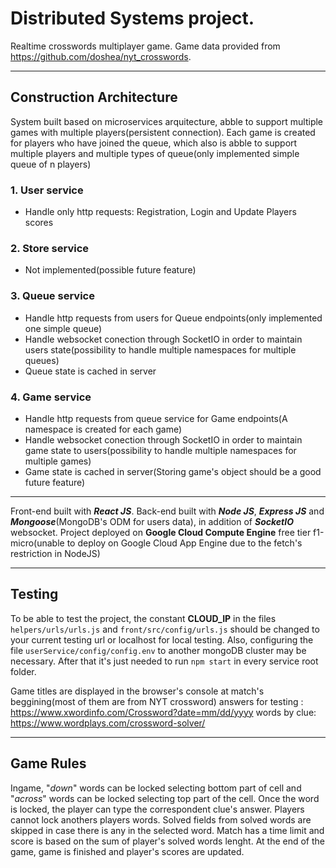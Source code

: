 # Distributed Systems project.

Realtime crosswords multiplayer game.
Game data provided from https://github.com/doshea/nyt_crosswords.

__________________________________________________________________________________________________________________________________________________________________________
## Construction Architecture

System built based on microservices arquitecture, abble to support multiple games with multiple players(persistent connection).
Each game is created for players who have joined the queue, which also is abble to support multiple players and multiple types of queue(only implemented simple queue of n players)

### 1. User service
  - Handle only http requests: Registration, Login and Update Players scores
  
### 2. Store service
  - Not implemented(possible future feature)
  
### 3. Queue service
  - Handle http requests from users for Queue endpoints(only implemented one simple queue)
  - Handle websocket conection through SocketIO in order to maintain users state(possibility to handle multiple namespaces for multiple queues)
  - Queue state is cached in server
  
### 4. Game service
  - Handle http requests from queue service for Game endpoints(A namespace is created for each game)
  - Handle websocket conection through SocketIO in order to maintain game state to users(possibility to handle multiple namespaces for multiple games)
  - Game state is cached in server(Storing game's object should be a good future feature)
  
__________________________________________________________________________________________________________________________________________________________________________
Front-end built with ***React JS***.
Back-end built with ***Node JS***, ***Express JS*** and ***Mongoose***(MongoDB's ODM for users data), in addition of ***SocketIO*** websocket.
Project deployed on **Google Cloud Compute Engine** free tier f1-micro(unable to deploy on Google Cloud App Engine due to the fetch's restriction in NodeJS)


__________________________________________________________________________________________________________________________________________________________________________
## Testing
  To be able to test the project, the constant **CLOUD_IP** in the files `helpers/urls/urls.js` and `front/src/config/urls.js` should be changed to your current testing url or localhost for local testing. Also, configuring the file `userService/config/config.env` to another mongoDB cluster may be necessary.
  After that it's just needed to run `npm start` in every service root folder. 
  
Game titles are displayed in the browser's console at match's beggining(most of them are from NYT crossword)
answers for testing : https://www.xwordinfo.com/Crossword?date=mm/dd/yyyy
words by clue: https://www.wordplays.com/crossword-solver/
__________________________________________________________________________________________________________________________________________________________________________
## Game Rules
Ingame, "*down*" words can be locked selecting bottom part of cell and "*across*" words can be locked selecting top part of the cell.
Once the word is locked, the player can type the correspondent clue's answer.
Players cannot lock anothers players words.
Solved fields from solved words are skipped in case there is any in the selected word.
Match has a time limit and score is based on the sum of player's solved words lenght.
At the end of the game, game is finished and player's scores are updated.




